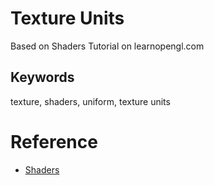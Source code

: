 # Texture Units

Based on Shaders Tutorial on learnopengl.com

## Keywords
texture, shaders, uniform, texture units

# Reference
* [Shaders](https://learnopengl.com/Getting-started/Textures)

